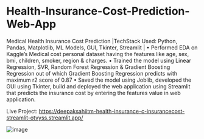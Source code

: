 # Health-Insurance-Cost-Prediction-Web-App
Medical Health Insurance Cost Prediction |TechStack Used: Python, Pandas, Matplotlib, ML Models, GUI, Tkinter, Streamlit |
•	Performed EDA on Kaggle’s Medical cost personal dataset having the features like age, sex, bmi, children, smoker, region & charges.
•	Trained the model using Linear Regression, SVR, Random Forest Regression & Gradient Boosting Regression out of which Gradient Boosting Regression predicts with maximum r2 score of 0.87
•	Saved the model using Joblib, developed the GUI using Tkinter, build and deployed the web application using Streamlit that predicts the insurance cost by entering the features value in web application.

Live Project: https://deepaksahiitm-health-insurance-c-insurancecost-streamlit-otvyss.streamlit.app/

![image](https://user-images.githubusercontent.com/91398845/207703224-2d95afc5-b18b-4323-8e39-1d1dab8e95b9.png)


